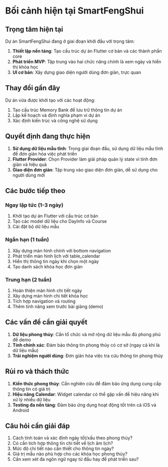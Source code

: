 # Bối cảnh hiện tại SmartFengShui

## Trọng tâm hiện tại

Dự án SmartFengShui đang ở giai đoạn khởi đầu với trọng tâm:

1. **Thiết lập nền tảng**: Tạo cấu trúc dự án Flutter cơ bản và các thành phần core
2. **Phát triển MVP**: Tập trung vào hai chức năng chính là xem ngày và hiển thị khóa học
3. **UI cơ bản**: Xây dựng giao diện người dùng đơn giản, trực quan

## Thay đổi gần đây

Dự án vừa được khởi tạo với các hoạt động:

1. Tạo cấu trúc Memory Bank để lưu trữ thông tin dự án
2. Lập kế hoạch và định nghĩa phạm vi dự án
3. Xác định kiến trúc và công nghệ sử dụng

## Quyết định đang thực hiện

1. **Sử dụng dữ liệu mẫu tĩnh**: Trong giai đoạn đầu, sử dụng dữ liệu mẫu tĩnh để đơn giản hóa việc phát triển
2. **Flutter Provider**: Chọn Provider làm giải pháp quản lý state vì tính đơn giản và hiệu quả
3. **Giao diện đơn giản**: Tập trung vào giao diện đơn giản, dễ sử dụng cho người dùng mới

## Các bước tiếp theo

### Ngay lập tức (1-3 ngày)
1. Khởi tạo dự án Flutter với cấu trúc cơ bản
2. Tạo các model dữ liệu cho DayInfo và Course
3. Cài đặt bộ dữ liệu mẫu

### Ngắn hạn (1 tuần)
1. Xây dựng màn hình chính với bottom navigation
2. Phát triển màn hình lịch với table_calendar
3. Hiển thị thông tin ngày khi chọn một ngày
4. Tạo danh sách khóa học đơn giản

### Trung hạn (2 tuần)
1. Hoàn thiện màn hình chi tiết ngày
2. Xây dựng màn hình chi tiết khóa học
3. Tích hợp navigation và routing
4. Thêm tính năng xem trước bài giảng (demo)

## Các vấn đề cần giải quyết

1. **Dữ liệu phong thủy**: Cần tổ chức và mở rộng dữ liệu mẫu đủ phong phú để demo
2. **Tính chính xác**: Đảm bảo thông tin phong thủy có cơ sở (ngay cả khi là dữ liệu mẫu)
3. **Trải nghiệm người dùng**: Đơn giản hóa việc tra cứu thông tin phong thủy

## Rủi ro và thách thức

1. **Kiến thức phong thủy**: Cần nghiên cứu để đảm bảo ứng dụng cung cấp thông tin có giá trị
2. **Hiệu năng Calendar**: Widget calendar có thể gặp vấn đề hiệu năng khi xử lý nhiều dữ liệu
3. **Testing đa nền tảng**: Đảm bảo ứng dụng hoạt động tốt trên cả iOS và Android

## Câu hỏi cần giải đáp

1. Cách tính toán và xác định ngày tốt/xấu theo phong thủy?
2. Có cần tích hợp thông tin chi tiết về lịch âm lịch?
3. Mức độ chi tiết nào cần thiết cho thông tin ngày?
4. Giá trị mẫu nào phù hợp cho các khóa học phong thủy?
5. Cần xem xét đa ngôn ngữ ngay từ đầu hay để phát triển sau?
